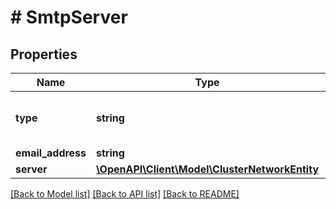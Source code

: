 # # SmtpServer

## Properties

Name | Type | Description | Notes
------------ | ------------- | ------------- | -------------
**type** | **string** |  | [optional] [default to 'PLAIN']
**email_address** | **string** |  |
**server** | [**\OpenAPI\Client\Model\ClusterNetworkEntity**](ClusterNetworkEntity.md) |  |

[[Back to Model list]](../../README.md#models) [[Back to API list]](../../README.md#endpoints) [[Back to README]](../../README.md)
